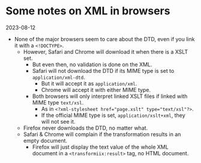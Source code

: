 Some notes on XML in browsers
=============================

2023-08-12

- None of the major browsers seem to care about the DTD, even if you link it with a `<!DOCTYPE>`.
  - However, Safari and Chrome will download it when there is a XSLT set.
	- But even then, no validation is done on the XML.
	- Safari will not download the DTD if its MIME type is set to `application/xml-dtd`.
	  - But it will accept it as `application/xml`.
	  - Chrome will accept it with either MIME type.
	- Both browsers will only interpret linked XSLT files if linked with MIME type `text/xsl`.
	  - As in `<?xml-stylesheet href="page.xslt" type="text/xsl"?>`.
	  - If the official MIME type is set, `application/xslt+xml`, they will not see it.
  - Firefox never downloads the DTD, no matter what.
  - Safari & Chrome will complain if the transformation results in an empty document.
	- Firefox will just display the text value of the whole XML document in a `<transformiix:result>` tag, no HTML document.
